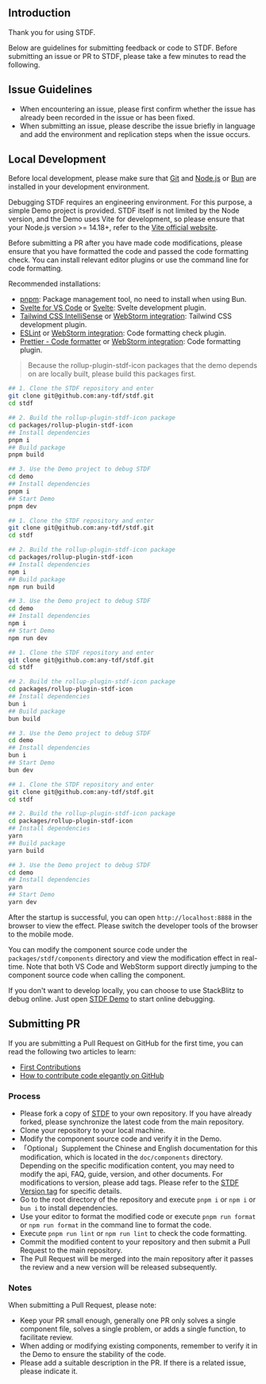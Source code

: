 ## Introduction

Thank you for using STDF.

Below are guidelines for submitting feedback or code to STDF. Before submitting an issue or PR to STDF, please take a few minutes to read the following.

## Issue Guidelines

- When encountering an issue, please first confirm whether the issue has already been recorded in the issue or has been fixed.
- When submitting an issue, please describe the issue briefly in language and add the environment and replication steps when the issue occurs.

## Local Development

Before local development, please make sure that [Git](https://git-scm.com) and [Node.js](https://nodejs.org/en) or [Bun](https://bun.sh) are installed in your development environment.

Debugging STDF requires an engineering environment. For this purpose, a simple Demo project is provided. STDF itself is not limited by the Node version, and the Demo uses Vite for development, so please ensure that your Node.js version >= 14.18+, refer to the [Vite official website](https://cn.vitejs.dev/guide/#scaffolding-your-first-vite-project).

Before submitting a PR after you have made code modifications, please ensure that you have formatted the code and passed the code formatting check. You can install relevant editor plugins or use the command line for code formatting.

Recommended installations:

- [pnpm](https://pnpm.io): Package management tool, no need to install when using Bun.
- [Svelte for VS Code](https://marketplace.visualstudio.com/items?itemName=svelte.svelte-vscode) or [Svelte](https://plugins.jetbrains.com/plugin/12375-svelte): Svelte development plugin.
- [Tailwind CSS IntelliSense](https://marketplace.visualstudio.com/items?itemName=bradlc.vscode-tailwindcss) or [WebStorm integration](https://www.jetbrains.com/help/webstorm/tailwind-css.html): Tailwind CSS development plugin.
- [ESLint](https://marketplace.visualstudio.com/items?itemName=dbaeumer.vscode-eslint) or [WebStorm integration](https://www.jetbrains.com/help/webstorm/eslint.html): Code formatting check plugin.
- [Prettier - Code formatter](https://marketplace.visualstudio.com/items?itemName=esbenp.prettier-vscode) or [WebStorm integration](https://www.jetbrains.com/help/webstorm/prettier.html): Code formatting plugin.

> Because the rollup-plugin-stdf-icon packages that the demo depends on are locally built, please build this packages first.

<!-- :::code-groups -->
<!-- pnpm -->

```sh
## 1. Clone the STDF repository and enter
git clone git@github.com:any-tdf/stdf.git
cd stdf

## 2. Build the rollup-plugin-stdf-icon package
cd packages/rollup-plugin-stdf-icon
## Install dependencies
pnpm i
## Build package
pnpm build

## 3. Use the Demo project to debug STDF
cd demo
## Install dependencies
pnpm i
## Start Demo
pnpm dev
```

<!-- :: -->
<!-- npm -->

```sh
## 1. Clone the STDF repository and enter
git clone git@github.com:any-tdf/stdf.git
cd stdf

## 2. Build the rollup-plugin-stdf-icon package
cd packages/rollup-plugin-stdf-icon
## Install dependencies
npm i
## Build package
npm run build

## 3. Use the Demo project to debug STDF
cd demo
## Install dependencies
npm i
## Start Demo
npm run dev
```

<!-- :: -->
<!-- bun -->

```sh
## 1. Clone the STDF repository and enter
git clone git@github.com:any-tdf/stdf.git
cd stdf

## 2. Build the rollup-plugin-stdf-icon package
cd packages/rollup-plugin-stdf-icon
## Install dependencies
bun i
## Build package
bun build

## 3. Use the Demo project to debug STDF
cd demo
## Install dependencies
bun i
## Start Demo
bun dev
```

<!-- :: -->
<!-- yarn -->

```sh
## 1. Clone the STDF repository and enter
git clone git@github.com:any-tdf/stdf.git
cd stdf

## 2. Build the rollup-plugin-stdf-icon package
cd packages/rollup-plugin-stdf-icon
## Install dependencies
yarn
## Build package
yarn build

## 3. Use the Demo project to debug STDF
cd demo
## Install dependencies
yarn
## Start Demo
yarn dev
```

<!-- ::: -->

After the startup is successful, you can open `http://localhost:8888` in the browser to view the effect. Please switch the developer tools of the browser to the mobile mode.

You can modify the component source code under the `packages/stdf/components` directory and view the modification effect in real-time. Note that both VS Code and WebStorm support directly jumping to the component source code when calling the component.

If you don't want to develop locally, you can choose to use StackBlitz to debug online. Just open [STDF Demo](https://stackblitz.com/github/any-tdf/demo-stdf?startScript=dev_en) to start online debugging.

## Submitting PR

If you are submitting a Pull Request on GitHub for the first time, you can read the following two articles to learn:

- [First Contributions](https://github.com/firstcontributions/first-contributions/blob/main/translations/README.zh-cn.md)
- [How to contribute code elegantly on GitHub](https://segmentfault.com/a/1190000000736629)

### Process

- Please fork a copy of [STDF](https://github.com/any-tdf/stdf) to your own repository. If you have already forked, please synchronize the latest code from the main repository.
- Clone your repository to your local machine.
- Modify the component source code and verify it in the Demo.
- 「Optional」Supplement the Chinese and English documentation for this modification, which is located in the `doc/components` directory. Depending on the specific modification content, you may need to modify the api, FAQ, guide, version, and other documents. For modifications to version, please add tags. Please refer to the [STDF Version tag](https://github.com/any-tdf/stdf/blob/main/doc/components/button/version.md?plain=1) for specific details.
- Go to the root directory of the repository and execute `pnpm i` or `npm i` or `bun i` to install dependencies.
- Use your editor to format the modified code or execute `pnpm run format` or `npm run format` in the command line to format the code.
- Execute `pnpm run lint` or `npm run lint` to check the code formatting.
- Commit the modified content to your repository and then submit a Pull Request to the main repository.
- The Pull Request will be merged into the main repository after it passes the review and a new version will be released subsequently.

### Notes

When submitting a Pull Request, please note:

- Keep your PR small enough, generally one PR only solves a single component file, solves a single problem, or adds a single function, to facilitate review.
- When adding or modifying existing components, remember to verify it in the Demo to ensure the stability of the code.
- Please add a suitable description in the PR. If there is a related issue, please indicate it.
